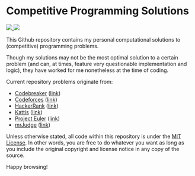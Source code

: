 # Competitive Programming Solutions
<a href="#"><img src="https://img.shields.io/badge/problems%20solved-510-brightgreen"> <img src="https://img.shields.io/badge/judges-6-orange"></a>

This Github repository contains my personal computational solutions to (competitive) programming problems. 

Though my solutions may not be the most optimal solution to a certain problem (and can, at times, feature very questionable implementation and logic), they have worked for me nonetheless at the time of coding.

Current repository problems originate from:
- [Codebreaker](./Codebreaker/) ([link](https://codebreaker.xyz))
- [Codeforces](./Codeforces/) ([link](https://codeforces.com))
- [HackerRank](./HackerRank/) ([link](https://hackerrank.com))
- [Kattis](./Kattis/) ([link](https://open.kattis.com))
- [Project Euler](./Project%20Euler/) ([link](https://projecteuler.net))
- [mrJudge](./mrJudge/) ([link](https://dunjudge.me))

Unless otherwise stated, all code within this repository is under the [MIT License](./LICENSE). In other words, you are free to do whatever you want as long as you include the original copyright and license notice in any copy of the source.

Happy browsing!
